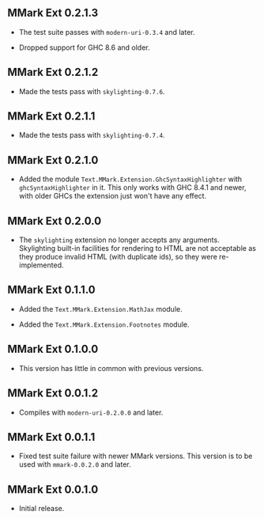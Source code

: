 ## MMark Ext 0.2.1.3

* The test suite passes with `modern-uri-0.3.4` and later.

* Dropped support for GHC 8.6 and older.

## MMark Ext 0.2.1.2

* Made the tests pass with `skylighting-0.7.6`.

## MMark Ext 0.2.1.1

* Made the tests pass with `skylighting-0.7.4`.

## MMark Ext 0.2.1.0

* Added the module `Text.MMark.Extension.GhcSyntaxHighlighter` with
  `ghcSyntaxHighlighter` in it. This only works with GHC 8.4.1 and newer,
  with older GHCs the extension just won't have any effect.

## MMark Ext 0.2.0.0

* The `skylighting` extension no longer accepts any arguments. Skylighting
  built-in facilities for rendering to HTML are not acceptable as they
  produce invalid HTML (with duplicate ids), so they were re-implemented.

## MMark Ext 0.1.1.0

* Added the `Text.MMark.Extension.MathJax` module.

* Added the `Text.MMark.Extension.Footnotes` module.

## MMark Ext 0.1.0.0

* This version has little in common with previous versions.

## MMark Ext 0.0.1.2

* Compiles with `modern-uri-0.2.0.0` and later.

## MMark Ext 0.0.1.1

* Fixed test suite failure with newer MMark versions. This version is to be
  used with `mmark-0.0.2.0` and later.

## MMark Ext 0.0.1.0

* Initial release.

